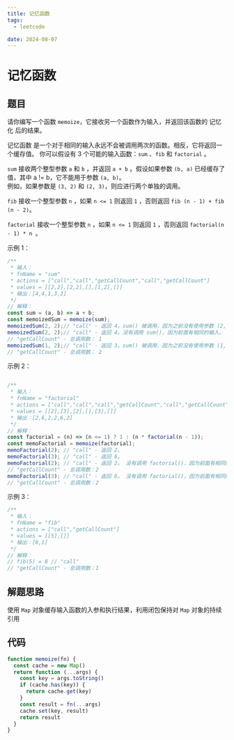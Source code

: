 ```yaml
---
title: 记忆函数
tags:
  - leetcode

date: 2024-08-07
---
```


# 记忆函数

## 题目

请你编写一个函数 `memoize`，它接收另一个函数作为输入，并返回该函数的 记忆化 后的结果。

记忆函数 是一个对于相同的输入永远不会被调用两次的函数。相反，它将返回一个缓存值。
你可以假设有 3 个可能的输入函数：`sum` 、`fib` 和 `factorial` 。

`sum` 接收两个整型参数 `a` 和 `b` ，并返回 `a + b` 。假设如果参数 `(b, a)`
已经缓存了值，其中
a != b，它不能用于参数 `(a, b)`。  
例如，如果参数是 `(3, 2)` 和 `(2, 3)`，则应进行两个单独的调用。

`fib` 接收一个整型参数 `n` ，如果 `n <= 1` 则返回 `1`
，否则返回 `fib (n - 1) + fib (n - 2)`。

`factorial` 接收一个整型参数 `n` ，如果 `n <= 1` 则返回 `1`
，否则返回 `factorial(n - 1) *
n `。

示例 1：

```javascript
/**
 * 输入：
 * fnName = "sum"
 * actions = ["call","call","getCallCount","call","getCallCount"]
 * values = [[2,2],[2,2],[],[1,2],[]]
 * 输出：[4,4,1,3,2]
 */
// 解释：
const sum = (a, b) => a + b;
const memoizedSum = memoize(sum);
memoizedSum(2, 2);// "call" - 返回 4。sum() 被调用，因为之前没有使用参数 (2, 2)调用过。
memoizedSum(2, 2);// "call" - 返回 4。没有调用 sum()，因为前面有相同的输入。
// "getCallCount" - 总调用数： 1
memoizedSum(1, 2);// "call" - 返回 3。sum() 被调用，因为之前没有使用参数 (1, 2)调用过。
// "getCallCount" - 总调用数： 2
```

示例 2：

```javascript

/**
 * 输入：
 * fnName = "factorial"
 * actions = ["call","call","call","getCallCount","call","getCallCount"]
 * values = [[2],[3],[2],[],[3],[]]
 * 输出：[2,6,2,2,6,2]
 */
// 解释：
const factorial = (n) => (n <= 1) ? 1 : (n * factorial(n - 1));
const memoFactorial = memoize(factorial);
memoFactorial(2); // "call" - 返回 2。
memoFactorial(3); // "call" - 返回 6。
memoFactorial(2); // "call" - 返回 2。 没有调用 factorial()，因为前面有相同的输入。
// "getCallCount" - 总调用数：2
memoFactorial(3); // "call" - 返回 6。 没有调用 factorial()，因为前面有相同的输入。
// "getCallCount" - 总调用数：2
```


示例 3：

```javascript
/**
 * 输入：
 * fnName = "fib"
 * actions = ["call","getCallCount"]
 * values = [[5],[]]
 * 输出：[8,1]
 */
// 解释：
// fib(5) = 8 // "call"
// "getCallCount" - 总调用数：1
```

## 解题思路

使用 `Map` 对象缓存输入函数的入参和执行结果，利用闭包保持对 `Map` 对象的持续引用

## 代码

```javascript
function memoize(fn) {
  const cache = new Map()
  return function (...args) {
    const key = args.toString()
    if (cache.has(key)) {
      return cache.get(key)
    }
    const result = fn(...args)
    cache.set(key, result)
    return result
  }
}
```